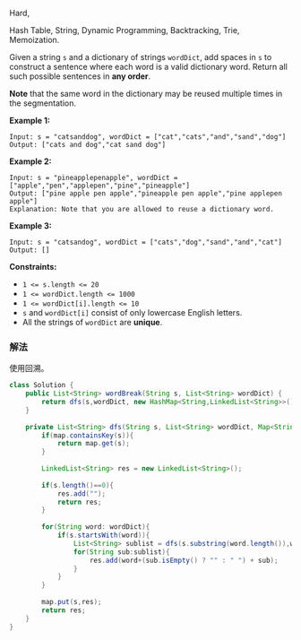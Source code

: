 Hard, 

Hash Table, String, Dynamic Programming, Backtracking, Trie, Memoization.

Given a string `s` and a dictionary of strings `wordDict`, add spaces in `s` to construct a sentence where each word is a valid dictionary word. Return all such possible sentences in **any order**.

**Note** that the same word in the dictionary may be reused multiple times in the segmentation.

**Example 1:**

```
Input: s = "catsanddog", wordDict = ["cat","cats","and","sand","dog"]
Output: ["cats and dog","cat sand dog"]

```

**Example 2:**

```
Input: s = "pineapplepenapple", wordDict = ["apple","pen","applepen","pine","pineapple"]
Output: ["pine apple pen apple","pineapple pen apple","pine applepen apple"]
Explanation: Note that you are allowed to reuse a dictionary word.

```

**Example 3:**

```
Input: s = "catsandog", wordDict = ["cats","dog","sand","and","cat"]
Output: []

```

**Constraints:**

- `1 <= s.length <= 20`
- `1 <= wordDict.length <= 1000`
- `1 <= wordDict[i].length <= 10`
- `s` and `wordDict[i]` consist of only lowercase English letters.
- All the strings of `wordDict` are **unique**.

### 解法

使用回溯。

```java
class Solution {
    public List<String> wordBreak(String s, List<String> wordDict) {
        return dfs(s,wordDict, new HashMap<String,LinkedList<String>>());
    }
    
    private List<String> dfs(String s, List<String> wordDict, Map<String,LinkedList<String>> map){
        if(map.containsKey(s)){
            return map.get(s);
        }
        
        LinkedList<String> res = new LinkedList<String>();
        
        if(s.length()==0){
            res.add("");
            return res;
        }
        
        for(String word: wordDict){
            if(s.startsWith(word)){
                List<String> sublist = dfs(s.substring(word.length()),wordDict, map);
                for(String sub:sublist){
                    res.add(word+(sub.isEmpty() ? "" : " ") + sub);
                }
            }
        }
        
        map.put(s,res);
        return res;
    }
}
```